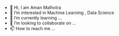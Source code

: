 - 👋 Hi, I am Aman Malhotra
- 👀 I’m interested in Machine Learning , Data Science
- 🌱 I’m currently learning ...
- 💞️ I’m looking to collaborate on ...
- 📫 How to reach me ...

<!---
aman-malhotra1/aman-malhotra1 is a ✨ special ✨ repository because its `README.md` (this file) appears on your GitHub profile.
You can click the Preview link to take a look at your changes.
--->
